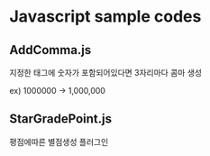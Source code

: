 # Javascript sample codes

## AddComma.js
지정한 태그에 숫자가 포함되어있다면 3자리마다 콤마 생성

ex) 1000000 -> 1,000,000

## StarGradePoint.js
평점에따른 별점생성 플러그인
